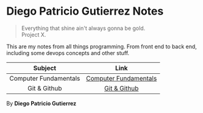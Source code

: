# Diego Patricio Gutierrez Notes

> Everything that shine ain't always gonna be gold.  
> Project X.

This are my notes from all things programming. From front end to back end, including some devops concepts and other stuff.

|        Subject        |                               Link                               |
| :-------------------: | :--------------------------------------------------------------: |
| Computer Fundamentals | [Computer Fundamentals](./computer-fundamentals/fundamentals.md) |
|     Git & Github      |               [Git & Github](./git-github/git.md)                |

By **Diego Patricio Gutierrez**
